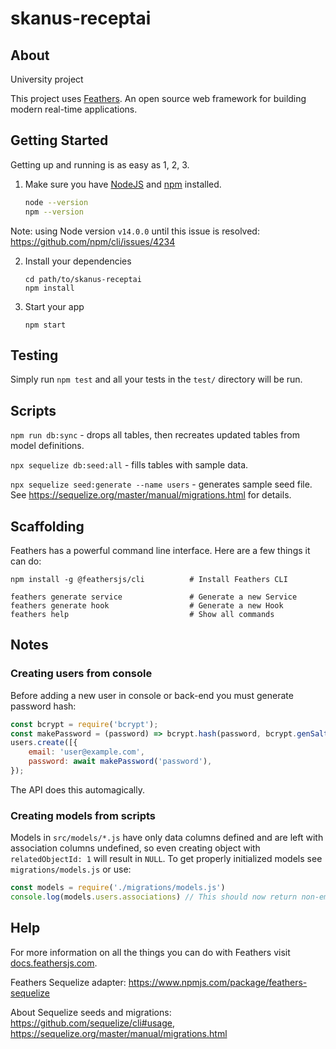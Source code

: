 # skanus-receptai

## About

University project

This project uses [Feathers](http://feathersjs.com). An open source web framework for building modern real-time applications.

## Getting Started

Getting up and running is as easy as 1, 2, 3.

1. Make sure you have [NodeJS](https://nodejs.org/) and [npm](https://www.npmjs.com/) installed.

    ```bash
    node --version
    npm --version
    ```

Note: using Node version `v14.0.0` until this issue is resolved: https://github.com/npm/cli/issues/4234

2. Install your dependencies

    ```
    cd path/to/skanus-receptai
    npm install
    ```

3. Start your app

    ```
    npm start
    ```

## Testing

Simply run `npm test` and all your tests in the `test/` directory will be run.

## Scripts

`npm run db:sync` - drops all tables, then recreates updated tables from model definitions.

`npx sequelize db:seed:all` - fills tables with sample data.

`npx sequelize seed:generate --name users` - generates sample seed file. See https://sequelize.org/master/manual/migrations.html for details.

## Scaffolding

Feathers has a powerful command line interface. Here are a few things it can do:

```
npm install -g @feathersjs/cli          # Install Feathers CLI

feathers generate service               # Generate a new Service
feathers generate hook                  # Generate a new Hook
feathers help                           # Show all commands
```

## Notes

### Creating users from console

Before adding a new user in console or back-end you must generate password hash:

```js
const bcrypt = require('bcrypt');
const makePassword = (password) => bcrypt.hash(password, bcrypt.genSaltSync(8));
users.create([{
    email: 'user@example.com',
    password: await makePassword('password'),
});
```

The API does this automagically.

### Creating models from scripts

Models in `src/models/*.js` have only data columns defined and are left with association columns undefined, so even creating object with `relatedObjectId: 1` will result in `NULL`. To get properly initialized models see `migrations/models.js` or use:

```js
const models = require('./migrations/models.js')
console.log(models.users.associations) // This should now return non-empty container of associations
```

## Help

For more information on all the things you can do with Feathers visit [docs.feathersjs.com](http://docs.feathersjs.com).

Feathers Sequelize adapter: https://www.npmjs.com/package/feathers-sequelize

About Sequelize seeds and migrations: https://github.com/sequelize/cli#usage, https://sequelize.org/master/manual/migrations.html
